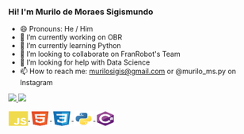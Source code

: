 ### Hi! I'm Murilo de Moraes Sigismundo

- 😄 Pronouns: He / Him
- 🔭 I’m currently working on OBR
- 🌱 I’m currently learning Python
- 👯 I’m looking to collaborate on FranRobot's Team
- 🤔 I’m looking for help with Data Science
- 📫 How to reach me: murilosigis@gmail.com or @murilo_ms.py on Instagram

<div>
  <a href="https://github.com/Murilo-MS">
  <img height="160em" src="https://github-readme-stats.vercel.app/api?username=Murilo-MS&show_icons=true&theme=dracula&include_all_commits=true&count_private=true"/>
  <img height="160em" src="https://github-readme-stats.vercel.app/api/top-langs/?username=Murilo-MS&layout=compact&langs_count=7&theme=dracula"/>
</div>
<div style="display: inline_block"><br>
  <img align="center" alt="Murilo-Js" height="30" width="40" src="https://raw.githubusercontent.com/devicons/devicon/master/icons/javascript/javascript-plain.svg">
  <img align="center" alt="Rafa-HTML" height="30" width="40" src="https://raw.githubusercontent.com/devicons/devicon/master/icons/html5/html5-original.svg">
  <img align="center" alt="Rafa-CSS" height="30" width="40" src="https://raw.githubusercontent.com/devicons/devicon/master/icons/css3/css3-original.svg">
  <img align="center" alt="Rafa-Python" height="30" width="40" src="https://raw.githubusercontent.com/devicons/devicon/master/icons/python/python-original.svg">
  <img align="center" alt="Rafa-Csharp" height="30" width="40" src="https://raw.githubusercontent.com/devicons/devicon/master/icons/csharp/csharp-original.svg">
</div>
